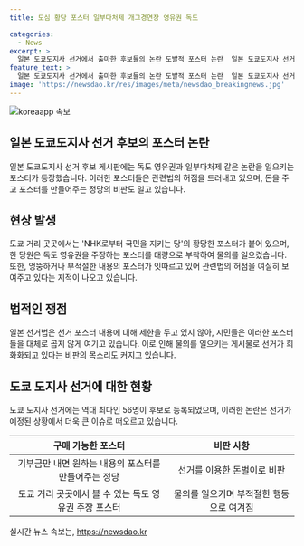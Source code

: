 ```yaml
---
title: 도심 황당 포스터 일부다처제 개그경연장 영유권 독도

categories:
  - News
excerpt: >
  일본 도쿄도지사 선거에서 출마한 후보들의 논란 도발적 포스터 논란  일본 도쿄도지사 선거에서 후보들의 노골적 과장 포스터가 논란을 일으키고 있다. 일본 땅 주장과 독도 지키기 등 도발적 내용이 담긴 포스터가 도시 곳곳에 걸려 시민들의 비난이 일고 있다. 이에 대한 일본 현지 시민들의 분노와 제도 개선 요구가 커지고 있다. 함부로적인 선거 포스터에 대한 법적 제한이 없는 일본의 선거법에 대한 비판도 높아졌다.
feature_text: >
  일본 도쿄도지사 선거에서 출마한 후보들의 논란 도발적 포스터 논란  일본 도쿄도지사 선거에서 후보들의 노골적 과장 포스터가 논란을 일으키고 있다. 일본 땅 주장과 독도 지키기 등 도발적 내용이 담긴 포스터가 도시 곳곳에 걸려 시민들의 비난이 일고 있다. 이에 대한 일본 현지 시민들의 분노와 제도 개선 요구가 커지고 있다. 함부로적인 선거 포스터에 대한 법적 제한이 없는 일본의 선거법에 대한 비판도 높아졌다.
image: 'https://newsdao.kr/res/images/meta/newsdao_breakingnews.jpg'
---
```


<p><img src="https://newsdao.kr/res/images/meta/newsdao_breakingnews.jpg" alt="koreaapp 속보" /></p>

<h2 data-ke-size="size26">일본 도쿄도지사 선거 후보의 포스터 논란</h2>

<p data-ke-size="size16">일본 도쿄도지사 선거 후보 게시판에는 독도 영유권과 일부다처제 같은 논란을 일으키는 포스터가 등장했습니다. 이러한 포스터들은 관련법의 허점을 드러내고 있으며, 돈을 주고 포스터를 만들어주는 정당의 비판도 일고 있습니다.</p>

<h2 data-ke-size="size26">현상 발생</h2>

<p data-ke-size="size16">도쿄 거리 곳곳에서는 'NHK로부터 국민을 지키는 당'의 황당한 포스터가 붙어 있으며, 한 당원은 독도 영유권을 주장하는 포스터를 대량으로 부착하여 물의를 일으켰습니다. 또한, 엉뚱하거나 부적절한 내용의 포스터가 잇따르고 있어 관련법의 허점을 여실히 보여주고 있다는 지적이 나오고 있습니다.</p>

<h2 data-ke-size="size26">법적인 쟁점</h2>

<p data-ke-size="size16">일본 선거법은 선거 포스터 내용에 대해 제한을 두고 있지 않아, 시민들은 이러한 포스터들을 대체로 곱지 않게 여기고 있습니다. 이로 인해 물의를 일으키는 게시물로 선거가 희화화되고 있다는 비판의 목소리도 커지고 있습니다.</p>

<h2 data-ke-size="size26">도쿄 도지사 선거에 대한 현황</h2>

<p data-ke-size="size16">도쿄 도지사 선거에는 역대 최다인 56명이 후보로 등록되었으며, 이러한 논란은 선거가 예정된 상황에서 더욱 큰 이슈로 떠오르고 있습니다.</p>

<table>
<thead>
<tr>
<th style="text-align: center;">구매 가능한 포스터</th>
<th style="text-align: center;">비판 사항</th>
</tr>
</thead>
<tbody>
<tr>
<td style="text-align: center;">기부금만 내면 원하는 내용의 포스터를 만들어주는 정당</td>
<td style="text-align: center;">선거를 이용한 돈벌이로 비판</td>
</tr>
<tr>
<td style="text-align: center;">도쿄 거리 곳곳에서 볼 수 있는 독도 영유권 주장 포스터</td>
<td style="text-align: center;">물의를 일으키며 부적절한 행동으로 여겨짐</td>
</tr>
</tbody>
</table>
실시간 뉴스 속보는, <a href="https://newsdao.kr" rel="dofollow">https://newsdao.kr</a>


